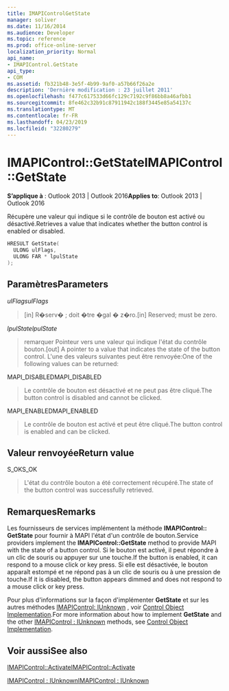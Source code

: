 ```yaml
---
title: IMAPIControlGetState
manager: soliver
ms.date: 11/16/2014
ms.audience: Developer
ms.topic: reference
ms.prod: office-online-server
localization_priority: Normal
api_name:
- IMAPIControl.GetState
api_type:
- COM
ms.assetid: fb321b48-3e5f-4b99-9af0-a57b66f26a2e
description: 'Dernière modification : 23 juillet 2011'
ms.openlocfilehash: f477c617533d66fc129c7192c9f86bb8a46afbb1
ms.sourcegitcommit: 8fe462c32b91c87911942c188f3445e85a54137c
ms.translationtype: MT
ms.contentlocale: fr-FR
ms.lasthandoff: 04/23/2019
ms.locfileid: "32280279"
---
```

# <a name="imapicontrolgetstate"></a><span data-ttu-id="31101-103">IMAPIControl::GetState</span><span class="sxs-lookup"><span data-stu-id="31101-103">IMAPIControl::GetState</span></span>

  
  
<span data-ttu-id="31101-104">**S’applique à** : Outlook 2013 | Outlook 2016</span><span class="sxs-lookup"><span data-stu-id="31101-104">**Applies to**: Outlook 2013 | Outlook 2016</span></span> 
  
<span data-ttu-id="31101-105">Récupère une valeur qui indique si le contrôle de bouton est activé ou désactivé.</span><span class="sxs-lookup"><span data-stu-id="31101-105">Retrieves a value that indicates whether the button control is enabled or disabled.</span></span>
  
```cpp
HRESULT GetState(
  ULONG ulFlags,
  ULONG FAR * lpulState
);
```

## <a name="parameters"></a><span data-ttu-id="31101-106">Paramètres</span><span class="sxs-lookup"><span data-stu-id="31101-106">Parameters</span></span>

 <span data-ttu-id="31101-107">_ulFlags_</span><span class="sxs-lookup"><span data-stu-id="31101-107">_ulFlags_</span></span>
  
> <span data-ttu-id="31101-108">[in] R�serv� ; doit �tre �gal � z�ro.</span><span class="sxs-lookup"><span data-stu-id="31101-108">[in] Reserved; must be zero.</span></span>
    
 <span data-ttu-id="31101-109">_lpulState_</span><span class="sxs-lookup"><span data-stu-id="31101-109">_lpulState_</span></span>
  
> <span data-ttu-id="31101-110">remarquer Pointeur vers une valeur qui indique l'état du contrôle bouton.</span><span class="sxs-lookup"><span data-stu-id="31101-110">[out] A pointer to a value that indicates the state of the button control.</span></span> <span data-ttu-id="31101-111">L'une des valeurs suivantes peut être renvoyée:</span><span class="sxs-lookup"><span data-stu-id="31101-111">One of the following values can be returned:</span></span>
    
<span data-ttu-id="31101-112">MAPI_DISABLED</span><span class="sxs-lookup"><span data-stu-id="31101-112">MAPI_DISABLED</span></span> 
  
> <span data-ttu-id="31101-113">Le contrôle de bouton est désactivé et ne peut pas être cliqué.</span><span class="sxs-lookup"><span data-stu-id="31101-113">The button control is disabled and cannot be clicked.</span></span> 
    
<span data-ttu-id="31101-114">MAPI_ENABLED</span><span class="sxs-lookup"><span data-stu-id="31101-114">MAPI_ENABLED</span></span> 
  
> <span data-ttu-id="31101-115">Le contrôle de bouton est activé et peut être cliqué.</span><span class="sxs-lookup"><span data-stu-id="31101-115">The button control is enabled and can be clicked.</span></span>
    
## <a name="return-value"></a><span data-ttu-id="31101-116">Valeur renvoyée</span><span class="sxs-lookup"><span data-stu-id="31101-116">Return value</span></span>

<span data-ttu-id="31101-117">S_OK</span><span class="sxs-lookup"><span data-stu-id="31101-117">S_OK</span></span> 
  
> <span data-ttu-id="31101-118">L'état du contrôle bouton a été correctement récupéré.</span><span class="sxs-lookup"><span data-stu-id="31101-118">The state of the button control was successfully retrieved.</span></span>
    
## <a name="remarks"></a><span data-ttu-id="31101-119">Remarques</span><span class="sxs-lookup"><span data-stu-id="31101-119">Remarks</span></span>

<span data-ttu-id="31101-120">Les fournisseurs de services implémentent la méthode **IMAPIControl:: GetState** pour fournir à MAPI l'état d'un contrôle de bouton.</span><span class="sxs-lookup"><span data-stu-id="31101-120">Service providers implement the **IMAPIControl::GetState** method to provide MAPI with the state of a button control.</span></span> <span data-ttu-id="31101-121">Si le bouton est activé, il peut répondre à un clic de souris ou appuyer sur une touche.</span><span class="sxs-lookup"><span data-stu-id="31101-121">If the button is enabled, it can respond to a mouse click or key press.</span></span> <span data-ttu-id="31101-122">Si elle est désactivée, le bouton apparaît estompé et ne répond pas à un clic de souris ou à une pression de touche.</span><span class="sxs-lookup"><span data-stu-id="31101-122">If it is disabled, the button appears dimmed and does not respond to a mouse click or key press.</span></span> 
  
<span data-ttu-id="31101-123">Pour plus d'informations sur la façon d'implémenter **GetState** et sur les autres méthodes [IMAPIControl: IUnknown](imapicontroliunknown.md) , voir [Control Object Implementation](control-object-implementation.md).</span><span class="sxs-lookup"><span data-stu-id="31101-123">For more information about how to implement **GetState** and the other [IMAPIControl : IUnknown](imapicontroliunknown.md) methods, see [Control Object Implementation](control-object-implementation.md).</span></span>
  
## <a name="see-also"></a><span data-ttu-id="31101-124">Voir aussi</span><span class="sxs-lookup"><span data-stu-id="31101-124">See also</span></span>



[<span data-ttu-id="31101-125">IMAPIControl::Activate</span><span class="sxs-lookup"><span data-stu-id="31101-125">IMAPIControl::Activate</span></span>](imapicontrol-activate.md)
  
[<span data-ttu-id="31101-126">IMAPIControl : IUnknown</span><span class="sxs-lookup"><span data-stu-id="31101-126">IMAPIControl : IUnknown</span></span>](imapicontroliunknown.md)

